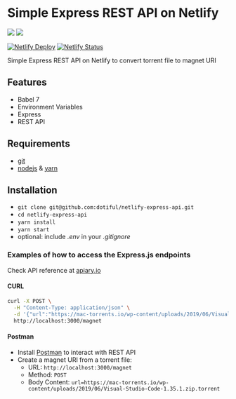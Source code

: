 # Simple Express REST API on Netlify

[![][dependabot-merge-image]][dependabot-merge-url]
[![][gh-deploy-image]][gh-deploy-url]

[![Netlify Deploy][netlify-deploy-image]][netlify-deploy-url]
[![Netlify Status][netlify-status-image]][netlify-status-url]

[dependabot-merge-image]: https://github.com/dotiful/netlify-express-api/workflows/dependabot-auto-merge/badge.svg
[dependabot-merge-url]: https://github.com/dotiful/netlify-express-api/actions?query=workflow%3Adependabot-auto-merge

[gh-deploy-image]: https://github.com/dotiful/netlify-express-api/workflows/deploy/badge.svg
[gh-deploy-url]: https://github.com/dotiful/netlify-express-api/actions?query=workflow%3Adeploy

[netlify-deploy-image]: https://www.netlify.com/img/deploy/button.svg
[netlify-deploy-url]: https://app.netlify.com/start/deploy?repository=https://github.com/dotiful/netlify-express-api

[netlify-status-image]: https://api.netlify.com/api/v1/badges/ffc376ed-9c60-48f9-a084-5e1020ff1953/deploy-status
[netlify-status-url]: https://app.netlify.com/sites/eloquent-snyder-4d7ee9/deploys

Simple Express REST API on Netlify to convert torrent file to magnet URI

## Features

* Babel 7
* Environment Variables
* Express
* REST API

## Requirements

* [git](https://www.robinwieruch.de/git-essential-commands/)
* [nodejs](https://nodejs.org/en/) & [yarn](https://yarnpkg.com)

## Installation

* `git clone git@github.com:dotiful/netlify-express-api.git`
* `cd netlify-express-api`
* `yarn install`
* `yarn start`
* optional: include *.env* in your *.gitignore*

### Examples of how to access the Express.js endpoints

Check API reference at [apiary.io](https://dotiful.docs.apiary.io)

#### CURL

```sh
curl -X POST \
  -H "Content-Type: application/json" \
  -d '{"url":"https://mac-torrents.io/wp-content/uploads/2019/06/Visual-Studio-Code-1.35.1.zip.torrent"}' \
  http://localhost:3000/magnet
```

#### Postman

* Install [Postman](https://www.getpostman.com/apps) to interact with REST API
* Create a magnet URI from a torrent file:
  * URL: `http://localhost:3000/magnet`
  * Method: `POST`
  * Body Content: `url=https://mac-torrents.io/wp-content/uploads/2019/06/Visual-Studio-Code-1.35.1.zip.torrent`
